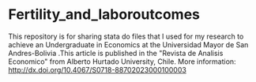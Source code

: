 # Fertility_and_laboroutcomes
This repository is for sharing stata do files that I used for my research to achieve an Undergraduate in Economics at the Universidad Mayor de San Andres-Bolivia
.This article is published in the "Revista de Analisis Economico" from Alberto Hurtado University, Chile. More information: http://dx.doi.org/10.4067/S0718-88702023000100003
